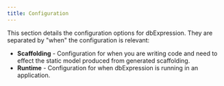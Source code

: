 ```yaml
---
title: Configuration
---
```


This section details the configuration options for dbExpression.  They are separated by "when" the configuration
is relevant:
* **Scaffolding** - Configuration for when you are writing code and need to effect the static model produced from generated scaffolding.
* **Runtime** - Configuration for when dbExpression is running in an application.